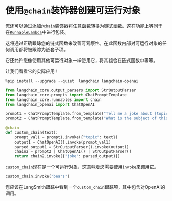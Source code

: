 # 使用`@chain`装饰器创建可运行对象

您还可以通过添加`@chain`装饰器将任意函数转换为链式函数。这在功能上等同于在[`RunnableLambda`](./functions)中进行包装。

这将通过正确跟踪您的链式函数来改善可观察性。在此函数内部对可运行对象的任何调用都将被跟踪为嵌套子项。

它还允许您像使用其他可运行对象一样使用它，将其组合在链式函数中等等。

让我们看看它的实际应用！

```python
%pip install --upgrade --quiet  langchain langchain-openai
```

```python
from langchain_core.output_parsers import StrOutputParser
from langchain_core.prompts import ChatPromptTemplate
from langchain_core.runnables import chain
from langchain_openai import ChatOpenAI
```

```python
prompt1 = ChatPromptTemplate.from_template("Tell me a joke about {topic}")
prompt2 = ChatPromptTemplate.from_template("What is the subject of this joke: {joke}")
```

```python
@chain
def custom_chain(text):
    prompt_val1 = prompt1.invoke({"topic": text})
    output1 = ChatOpenAI().invoke(prompt_val1)
    parsed_output1 = StrOutputParser().invoke(output1)
    chain2 = prompt2 | ChatOpenAI() | StrOutputParser()
    return chain2.invoke({"joke": parsed_output1})
```

`custom_chain`现在是一个可运行对象，这意味着您需要使用`invoke`来调用它。

```python
custom_chain.invoke("bears")
```

您应该在LangSmith跟踪中看到一个`custom_chain`跟踪项，其中包含对OpenAI的调用。

